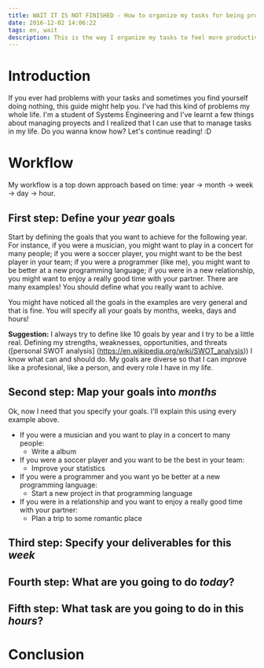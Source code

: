 ```yaml
---
title: WAIT IT IS NOT FINISHED - How to organize my tasks for being productive
date: 2016-12-02 14:06:22
tags: en, wait
description: This is the way I organize my tasks to feel more productive.
---
```


# Introduction
If you ever had problems with your tasks and sometimes you find yourself doing nothing,
this guide might help you. I've had this kind of problems my whole life. I'm a student
of Systems Engineering and I've learnt a few things about managing proyects and I
realized that I can use that to manage tasks in my life. Do you wanna know how?
Let's continue reading! :D

# Workflow
My workflow is a top down approach based on time: year -> month -> week -> day -> hour.

## First step: Define your *year* goals
Start by defining the goals that you want to achieve for the following year. For instance,
if you were a musician, you might want to play in a concert for many people; if you were
a soccer player, you might want to be the best player in your team; if you were a programmer (like me), you
might want to be better at a new programming language; if you were in a new relationship,
you might want to enjoy a really good time with your partner. There are many examples!
You should define what you really want to achive.

You might have noticed all the goals in the examples are very general and that is fine.
You will specify all your goals by months, weeks, days and hours!

**Suggestion:** I always try to define like 10 goals by year and I try to be a little
real. Defining my strengths, weaknesses, opportunities, and threats
([personal SWOT analysis] (https://en.wikipedia.org/wiki/SWOT_analysis)) I know
what can and should do. My goals are diverse so that I can improve like a profesional, like a
person, and every role I have in my life.

## Second step: Map your goals into *months*
Ok, now I need that you specify your goals. I'll explain this using every example above.
- If you were a musician and you want to play in a concert to many people:
  - Write a album
- If you were a soccer player and you want to be the best in your team:
  - Improve your statistics
- If you were a programmer and you want yo be better at a new programming language:
  - Start a new project in that programming language
- If you were in a relationship and you want to enjoy a really good time with your partner:
  - Plan a trip to some romantic place

## Third step: Specify your deliverables for this *week*
## Fourth step: What are you going to do *today*?
## Fifth step: What task are you going to do in this *hours*?

# Conclusion
